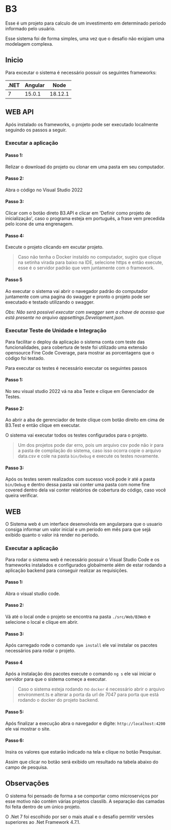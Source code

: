# B3
  Esse é um projeto para calculo de um investimento em determinado periodo informado pelo usuário.
  
  Esse sistema foi de forma simples, uma vez que o desafio não exigiam uma modelagem complexa.

## Inicio

Para exceutar o sistema é necessário possuir os seguintes frameworks:

|.NET| Angular | Node|
| ------------- | ------------- |-------------|
| 7 | 15.0.1 | 18.12.1|

## WEB API

Após instalado os frameworks, o projeto pode ser executado localmente seguindo os passos a seguir.

### Executar a aplicação

#### Passo 1:

Relizar o download do projeto ou clonar em uma pasta em seu computador.

#### Passo 2:

Abra o código no Visual Studio 2022

#### Passo 3:

Clicar com o botão direto B3.API e clicar em 'Definir como projeto de inicialização', caso o programa esteja em português, a frase vem precedida pelo icone de uma engrenagem.

#### Passo 4:

Execute o projeto clicando em excutar projeto.

  >Caso não tenha o Docker instaldo no computador, sugiro que clique na setinha virada para baixo na IDE, selecione https e então execute, esse é o servidor padrão que vem juntamente com o framework.

#### Passo 5

Ao executar o sistema vai abrir o navegador padrão do computador juntamente com uma pagina do swagger e pronto o projeto pode ser executado e testado utilizando o swagger.

*Obs: Não será possivel executar com swagger sem a chave de acesso que está presente  no arquivo appsettings.Development.json.*

### Executar Teste de Unidade e Integração

Para facilitar o deploy da aplicação o sistema conta com teste das funcionalidades, para cobertura de teste foi utilizado uma extensão opensource Fine Code Coverage, para mostrar as porcentagens que o código foi testado.

Para executar os testes é necessário executar os seguintes passos

#### Passo 1:

No seu visual studio 2022 vá na aba Teste e clique em Gerenciador de Testes.

#### Passo 2:

Ao abrir a aba de gerenciador de teste clique com botão direito em cima de B3.Test e então clique em executar.

O sistema vai executar todos os testes configurados para o projeto.

>Um dos projetos pode dar erro, pois um arquivo csv pode não ir para a pasta de compilação do sistema, caso isso ocorra copie o arquivo data.csv e cole na pasta `bin/Debug` e execute os testes novamente.

#### Passo 3:

Após os testes serem realizados com sucesso você pode ir até a pasta `bin/Debug` e dentro dessa pasta vai conter uma pasta com nome fine covered dentro dela vai conter relatórios de cobertura do código, caso você queira verificar.

## WEB 

O Sistema web é um interface desenvolvida em angularpara que o usuario consiga informar um valor inicial e um periodo em mês para que sejá exibido quanto o valor irá render no periodo. 

### Executar a aplicação

Para rodar o sistema web é necessário possuir o Visual Studio Code e os frameworks instalados e configurados globalmente além de estar rodando a aplicação backend para conseguir realizar as requisições.

#### Passo 1:

Abra o visual studio code.

#### Passo 2:

Vá até o local onde o projeto se encontra na pasta `./src/Web/B3Web` e selecione o local e clique em abrir.

#### Passo 3:

Após carregado rode o comando `npm install` ele vai instalar os pacotes necessários para rodar o projeto.

#### Passo 4

Após a instalação dos pacotes execute o comando `ng s` ele vai iniciar o servidor para que o sistema começe a executar.

>Caso o sistema esteja rodando no `docker` é necessário abrir o arquivo environment.ts e alterar a porta da url de 7047 para porta que está rodando o docker do projeto backend.

#### Passo 5:

Após finalizar a execução abra o navegador e digite: `http://localhost:4200` ele vai mostrar o site.

#### Passo 6:

Insira os valores que estarão indicado na tela e clique no botão Pesquisar. 

Assim que clicar no botão será exibido um resultado na tabela abaixo do campo de pesquisa.

## Observações

O sistema foi pensado de forma a se comportar como microserviços por esse motivo não contém várias projetos classlib.
A separação das camadas foi feita dentro de um único projeto.

O .Net 7 foi escolhido por ser o mais atual e o desafio permitir versões superiores ao .Net Framework 4.7.1.

